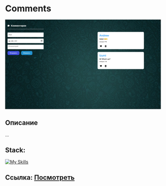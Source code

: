 # Comments

<img src="screenshot/comments.jpeg" alt="Comments" />

## Описание
...

## Stack:
[![My Skills](https://skillicons.dev/icons?i=html,sass,js)](https://skillicons.dev)

## Ссылка: [Посмотреть](https://artyomxxx.github.io/Comments/)